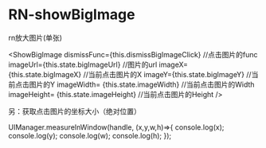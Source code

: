 # RN-showBigImage
rn放大图片(单张)



<ShowBigImage dismissFunc={this.dismissBigImageClick} //点击图片的func
              imageUrl={this.state.bigImageUrl} //图片的url
              imageX={this.state.bigImageX} //当前点击图片的X
              imageY={this.state.bigImageY} //当前点击图片的Y
              imageWidth= {this.state.imageWidth} //当前点击图片的Width
              imageHeight= {this.state.imageHeight} //当前点击图片的Height
/>

另：获取点击图片的坐标大小（绝对位置）


UIManager.measureInWindow(handle, (x,y,w,h)=>{
            console.log(x);
            console.log(y);
            console.log(w);
            console.log(h);
        });
